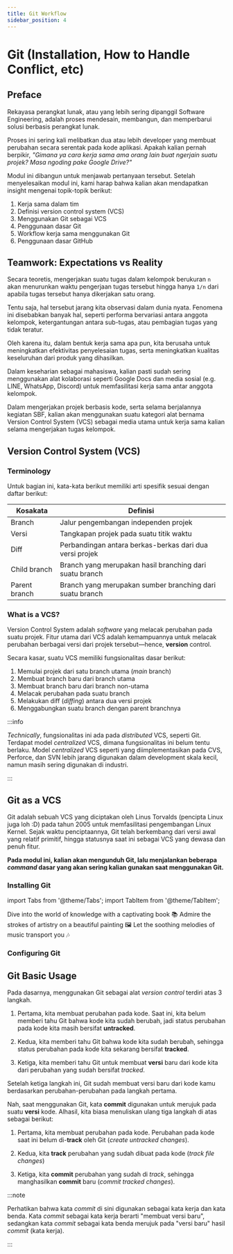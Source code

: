 ```yaml
---
title: Git Workflow
sidebar_position: 4
---
```


# Git (Installation, How to Handle Conflict, etc)

## Preface

Rekayasa perangkat lunak, atau yang lebih sering dipanggil Software Engineering,
adalah proses mendesain, membangun, dan memperbarui solusi berbasis perangkat
lunak.

Proses ini sering kali melibatkan dua atau lebih developer yang membuat
perubahan secara serentak pada kode aplikasi. Apakah kalian pernah berpikir,
_"Gimana ya cara kerja sama ama orang lain buat ngerjain suatu projek? Masa
ngoding pake Google Drive?"_

Modul ini dibangun untuk menjawab pertanyaan tersebut. Setelah menyelesaikan
modul ini, kami harap bahwa kalian akan mendapatkan insight mengenai topik-topik
berikut:

1. Kerja sama dalam tim
2. Definisi version control system (VCS)
3. Menggunakan Git sebagai VCS
4. Penggunaan dasar Git
5. Workflow kerja sama menggunakan Git
6. Penggunaan dasar GitHub

## Teamwork: Expectations vs Reality

Secara teoretis, mengerjakan suatu tugas dalam kelompok berukuran `n` akan
menurunkan waktu pengerjaan tugas tersebut hingga hanya `1/n` dari apabila tugas
tersebut hanya dikerjakan satu orang.

Tentu saja, hal tersebut jarang kita observasi dalam dunia nyata. Fenomena ini
disebabkan banyak hal, seperti performa bervariasi antara anggota kelompok,
ketergantungan antara sub-tugas, atau pembagian tugas yang tidak teratur.

Oleh karena itu, dalam bentuk kerja sama apa pun, kita berusaha untuk
meningkatkan efektivitas penyelesaian tugas, serta meningkatkan kualitas
keseluruhan dari produk yang dihasilkan.

Dalam keseharian sebagai mahasiswa, kalian pasti sudah sering menggunakan alat
kolaborasi seperti Google Docs dan media sosial (e.g. LINE, WhatsApp, Discord)
untuk memfasilitasi kerja sama antar anggota kelompok.

Dalam mengerjakan projek berbasis kode, serta selama berjalannya kegiatan SBF,
kalian akan menggunakan suatu kategori alat bernama Version Control System (VCS)
sebagai media utama untuk kerja sama kalian selama mengerjakan tugas kelompok.

## Version Control System (VCS)

### Terminology

Untuk bagian ini, kata-kata berikut memiliki arti spesifik sesuai dengan daftar
berikut:

| Kosakata      | Definisi                                                 |
| ------------- | -------------------------------------------------------- |
| Branch        | Jalur pengembangan independen projek                     |
| Versi         | Tangkapan projek pada suatu titik waktu                  |
| Diff          | Perbandingan antara berkas-berkas dari dua versi projek  |
| Child branch  | Branch yang merupakan hasil branching dari suatu branch  |
| Parent branch | Branch yang merupakan sumber branching dari suatu branch |

### What is a VCS?

Version Control System adalah _software_ yang melacak perubahan pada suatu
projek. Fitur utama dari VCS adalah kemampuannya untuk melacak perubahan
berbagai versi dari projek tersebut—hence, **version** control.

Secara kasar, suatu VCS memiliki fungsionalitas dasar berikut:

1. Memulai projek dari satu branch utama (_main_ branch)
2. Membuat branch baru dari branch utama
3. Membuat branch baru dari branch non-utama
4. Melacak perubahan pada suatu branch
5. Melakukan diff (_diffing_) antara dua versi projek
6. Menggabungkan suatu branch dengan parent branchnya

:::info

_Technically_, fungsionalitas ini ada pada _distributed_ VCS, seperti Git.
Terdapat model _centralized_ VCS, dimana fungsionalitas ini belum tentu berlaku.
Model _centralized_ VCS seperti yang diimplementasikan pada CVS, Perforce, dan
SVN lebih jarang digunakan dalam development skala kecil, namun masih sering
digunakan di industri.

:::

## Git as a VCS

Git adalah sebuah VCS yang diciptakan oleh Linus Torvalds (pencipta Linux juga
loh :D) pada tahun 2005 untuk memfasilitasi pengembangan Linux Kernel. Sejak
waktu penciptaannya, Git telah berkembang dari versi awal yang relatif primitif,
hingga statusnya saat ini sebagai VCS yang dewasa dan penuh fitur.

**Pada modul ini, kalian akan mengunduh Git, lalu menjalankan beberapa _command_
dasar yang akan sering kalian gunakan saat menggunakan Git.**

### Installing Git

<!-- TODO: FINISH INSTALLATION SECTION -->

import Tabs from '@theme/Tabs'; import TabItem from '@theme/TabItem';

<Tabs>
  <TabItem value="windows" label="Windows" default>
    Dive into the world of knowledge with a captivating book 📚
  </TabItem>
  <TabItem value="linux" label="Linux">
    Admire the strokes of artistry on a beautiful painting 🖼️
  </TabItem>
  <TabItem value="macos" label="macOS">
    Let the soothing melodies of music transport you 🎶
  </TabItem>
</Tabs>

### Configuring Git

## Git Basic Usage

Pada dasarnya, menggunakan Git sebagai alat _version control_ terdiri atas 3
langkah.

1. Pertama, kita membuat perubahan pada kode. Saat ini, kita belum memberi tahu
   Git bahwa kode kita sudah berubah, jadi status perubahan pada kode kita masih
   bersifat **untracked**.

2. Kedua, kita memberi tahu Git bahwa kode kita sudah berubah, sehingga status
   perubahan pada kode kita sekarang bersifat **tracked**.

3. Ketiga, kita memberi tahu Git untuk membuat **versi** baru dari kode kita
   dari perubahan yang sudah bersifat _tracked_.

Setelah ketiga langkah ini, Git sudah membuat versi baru dari kode kamu
berdasarkan perubahan-perubahan pada langkah pertama.

Nah, saat menggunakan Git, kata **commit** digunakan untuk merujuk pada suatu
**versi** kode. Alhasil, kita biasa menuliskan ulang tiga langkah di atas
sebagai berikut:

1. Pertama, kita membuat perubahan pada kode. Perubahan pada kode saat ini belum
   di-**track** oleh Git (_create untracked changes_).

2. Kedua, kita **track** perubahan yang sudah dibuat pada kode (_track file
   changes_)

3. Ketiga, kita **commit** perubahan yang sudah di _track_, sehingga
   manghasilkan **commit** baru (_commit tracked changes_).

:::note

Perhatikan bahwa kata _commit_ di sini digunakan sebagai kata kerja dan kata
benda. Kata _commit_ sebagai kata kerja berarti "membuat versi baru", sedangkan
kata _commit_ sebagai kata benda merujuk pada "versi baru" hasil _commit_ (kata
kerja).

:::
